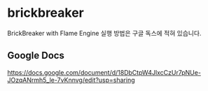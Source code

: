 # brickbreaker

BrickBreaker with Flame Engine
실행 방법은 구글 독스에 적혀 있습니다.
## Google Docs
https://docs.google.com/document/d/18DbCtpW4JlxcCzUr7pNUe-JOzqANrmh5_le-7vKnnvg/edit?usp=sharing
